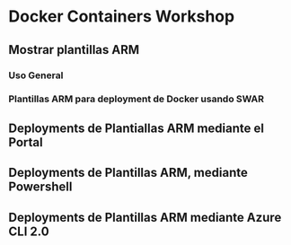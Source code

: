 # Docker Containers Workshop

## Mostrar plantillas ARM

### Uso General

### Plantillas ARM para deployment de Docker usando SWAR

## Deployments de Plantiallas ARM mediante el Portal

## Deployments de Plantillas ARM, mediante Powershell

## Deployments de Plantillas ARM mediante Azure CLI 2.0

